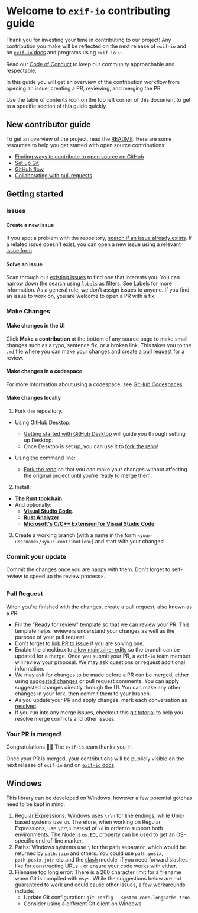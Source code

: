 # Welcome to `exif-io` contributing guide <!-- omit in toc -->

Thank you for investing your time in contributing to our project! Any
contribution you make will be reflected on the next release of `exif-io` and on
[`exif-io` docs](https://sfm61319.github.io/exif-io/) and programs using `exif-io` :sparkles:.

Read our [Code of Conduct](./CODE_OF_CONDUCT.md) to keep our community
approachable and respectable.

In this guide you will get an overview of the contribution workflow from opening
an issue, creating a PR, reviewing, and merging the PR.

Use the table of contents icon on the top left corner of this document to get to
a specific section of this guide quickly.

## New contributor guide

To get an overview of the project, read the [README](./README.md). Here are some
resources to help you get started with open source contributions:

- [Finding ways to contribute to open source on GitHub](https://docs.github.com/en/get-started/exploring-projects-on-github/finding-ways-to-contribute-to-open-source-on-github)
- [Set up Git](https://docs.github.com/en/get-started/quickstart/set-up-git)
- [GitHub flow](https://docs.github.com/en/get-started/quickstart/github-flow)
- [Collaborating with pull requests](https://docs.github.com/en/github/collaborating-with-pull-requests)

## Getting started

### Issues

#### Create a new issue

If you spot a problem with the repository,
[search if an issue already exists](https://docs.github.com/en/github/searching-for-information-on-github/searching-on-github/searching-issues-and-pull-requests#search-by-the-title-body-or-comments).
If a related issue doesn't exist, you can open a new issue using a relevant
[issue form](https://github.com/SFM61319/exif-io/issues/new/choose).

#### Solve an issue

Scan through our [existing issues](https://github.com/SFM61319/exif-io/issues)
to find one that interests you. You can narrow down the search using `labels`
as filters. See
[Labels](https://docs.github.com/en/issues/using-labels-and-milestones-to-track-work/managing-labels)
for more information. As a general rule, we don’t assign issues to anyone. If
you find an issue to work on, you are welcome to open a PR with a fix.

### Make Changes

#### Make changes in the UI

Click **Make a contribution** at the bottom of any source page to make small
changes such as a typo, sentence fix, or a broken link. This takes you to the
`.md` file where you can make your changes and
[create a pull request](#pull-request) for a review.

#### Make changes in a codespace

For more information about using a codespace, see
[GitHub Codespaces](https://docs.github.com/en/codespaces/overview).

#### Make changes locally

1. Fork the repository.

- Using GitHub Desktop:

  - [Getting started with GitHub Desktop](https://docs.github.com/en/desktop/installing-and-configuring-github-desktop/getting-started-with-github-desktop)
    will guide you through setting up Desktop.
  - Once Desktop is set up, you can use it to
    [fork the repo](https://docs.github.com/en/desktop/contributing-and-collaborating-using-github-desktop/cloning-and-forking-repositories-from-github-desktop)!

- Using the command line:
  - [Fork the repo](https://docs.github.com/en/github/getting-started-with-github/fork-a-repo#fork-an-example-repository)
    so that you can make your changes without affecting the original project
    until you're ready to merge them.

2. Install:

- [**The Rust toolchain**](https://www.rust-lang.org/tools/install).
- And optionally:
  - [**Visual Studio Code**](https://code.visualstudio.com/).
  - [**Rust Analyzer**](https://marketplace.visualstudio.com/items?itemName=rust-lang.rust-analyzer)
  - [**Microsoft's C/C++ Extension for Visual Studio Code**](https://marketplace.visualstudio.com/items?itemName=ms-vscode.cpptools)

3. Create a working branch (with a name in the form
   `<your-username>/<your-contribution>`) and start with your changes!

### Commit your update

Commit the changes once you are happy with them. Don't forget to self-review to
speed up the review process:zap:.

### Pull Request

When you're finished with the changes, create a pull request, also known as a
PR.

- Fill the "Ready for review" template so that we can review your PR. This
  template helps reviewers understand your changes as well as the purpose of
  your pull request.
- Don't forget to
  [link PR to issue](https://docs.github.com/en/issues/tracking-your-work-with-issues/linking-a-pull-request-to-an-issue)
  if you are solving one.
- Enable the checkbox to
  [allow maintainer edits](https://docs.github.com/en/github/collaborating-with-issues-and-pull-requests/allowing-changes-to-a-pull-request-branch-created-from-a-fork)
  so the branch can be updated for a merge. Once you submit your PR, a `exif-io` team
  member will review your proposal. We may ask questions or request additional
  information.
- We may ask for changes to be made before a PR can be merged, either using
  [suggested changes](https://docs.github.com/en/github/collaborating-with-issues-and-pull-requests/incorporating-feedback-in-your-pull-request)
  or pull request comments. You can apply suggested changes directly through the
  UI. You can make any other changes in your fork, then commit them to your
  branch.
- As you update your PR and apply changes, mark each conversation as
  [resolved](https://docs.github.com/en/github/collaborating-with-issues-and-pull-requests/commenting-on-a-pull-request#resolving-conversations).
- If you run into any merge issues, checkout this
  [git tutorial](https://github.com/skills/resolve-merge-conflicts) to help you
  resolve merge conflicts and other issues.

### Your PR is merged!

Congratulations :tada::tada: The `exif-io` team thanks you :sparkles:.

Once your PR is merged, your contributions will be publicly visible on the next
release of `exif-io` and on [`exif-io` docs](https://sfm61319.github.io/exif-io/).

## Windows

This library can be developed on Windows, however a few potential gotchas need
to be kept in mind:

1. Regular Expressions: Windows uses `\r\n` for line endings, while Unix-based
   systems use `\n`. Therefore, when working on Regular Expressions, use `\r?\n`
   instead of `\n` in order to support both environments. The Node.js
   [`os.EOL`](https://nodejs.org/api/os.html#os_os_eol) property can be used to
   get an OS-specific end-of-line marker.
2. Paths: Windows systems use `\` for the path separator, which would be
   returned by `path.join` and others. You could use `path.posix`,
   `path.posix.join` etc and the [slash](https://ghub.io/slash) module, if you
   need forward slashes - like for constructing URLs - or ensure your code works
   with either.
3. Filename too long error: There is a 260 character limit for a filename when
   Git is compiled with `msys`. While the suggestions below are not guaranteed
   to work and could cause other issues, a few workarounds include:
   - Update Git configuration: `git config --system core.longpaths true`
   - Consider using a different Git client on Windows
